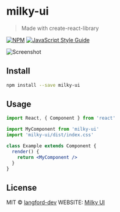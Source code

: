 # milky-ui

> Made with create-react-library

[![NPM](https://img.shields.io/npm/v/milky-ui.svg)](https://www.npmjs.com/package/milky-ui) [![JavaScript Style Guide](https://img.shields.io/badge/code_style-standard-brightgreen.svg)](https://standardjs.com)

![Screenshot](https://user-images.githubusercontent.com/55645613/183743371-51b24854-cf1d-4012-bc12-8edd33fda7bb.png)


## Install

```bash
npm install --save milky-ui
```

## Usage

```jsx
import React, { Component } from 'react'

import MyComponent from 'milky-ui'
import 'milky-ui/dist/index.css'

class Example extends Component {
  render() {
    return <MyComponent />
  }
}
```

## License

MIT © [langford-dev](https://github.com/langford-dev)
WEBSITE: [Milky UI](https://langford-dev.github.io/milky-ui/)

